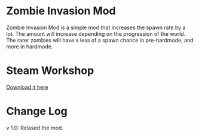 # Zombie Invasion Mod
Zombie Invasion Mod is a simple mod that increases the spawn rate by a lot. 
The amount will increase depending on the progression of the world.
The rarer zombies will have a less of a spawn chance in pre-hardmode, and more in hardmode.

# Steam Workshop
[Download it here](https://steamcommunity.com/sharedfiles/filedetails/?id=2952321754)

# Change Log
v 1.0: Relased the mod.